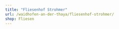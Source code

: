 ```yaml
---
title: "Fliesenhof Strohmer"
url: /waidhofen-an-der-thaya/fliesenhof-strohmer/
shop: Fliesen
---
```

